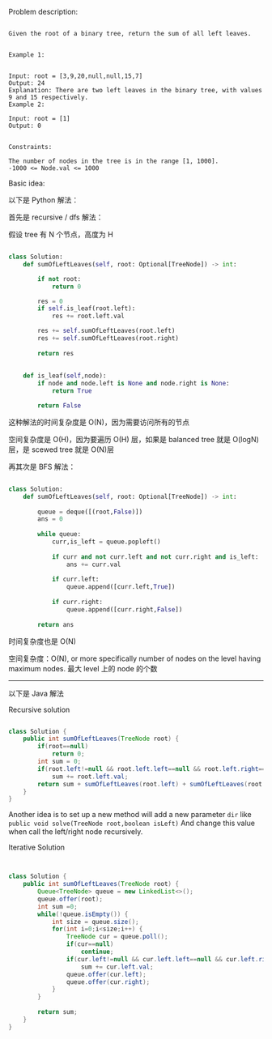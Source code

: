 
Problem description:

```

Given the root of a binary tree, return the sum of all left leaves.
 

Example 1:


Input: root = [3,9,20,null,null,15,7]
Output: 24
Explanation: There are two left leaves in the binary tree, with values 9 and 15 respectively.
Example 2:

Input: root = [1]
Output: 0
 

Constraints:

The number of nodes in the tree is in the range [1, 1000].
-1000 <= Node.val <= 1000

```

Basic idea:

以下是 Python 解法：

首先是 recursive / dfs 解法：

假设 tree 有 N 个节点，高度为 H

```Python

class Solution:
    def sumOfLeftLeaves(self, root: Optional[TreeNode]) -> int:

        if not root:
            return 0

        res = 0
        if self.is_leaf(root.left):
            res += root.left.val

        res += self.sumOfLeftLeaves(root.left)
        res += self.sumOfLeftLeaves(root.right)
        
        return res
    
    
    def is_leaf(self,node):
        if node and node.left is None and node.right is None:
            return True

        return False

```

这种解法的时间复杂度是 O(N)，因为需要访问所有的节点

空间复杂度是 O(H)，因为要遍历 O(H) 层，如果是 balanced tree 就是 O(logN)层，是 scewed tree 就是 O(N)层


再其次是 BFS 解法：

```Python

class Solution:
    def sumOfLeftLeaves(self, root: Optional[TreeNode]) -> int:
        
        queue = deque([(root,False)])
        ans = 0
        
        while queue:
            curr,is_left = queue.popleft()
            
            if curr and not curr.left and not curr.right and is_left:
                ans += curr.val
            
            if curr.left:
                queue.append([curr.left,True])
            
            if curr.right:
                queue.append([curr.right,False])
        
        return ans

```

时间复杂度也是 O(N)

空间复杂度：O(N), or more specifically number of nodes on the level having maximum nodes.
最大 level 上的 node 的个数

---

以下是 Java 解法

Recursive solution

```Java

class Solution {
    public int sumOfLeftLeaves(TreeNode root) {
        if(root==null)
            return 0;
        int sum = 0;
        if(root.left!=null && root.left.left==null && root.left.right==null)
            sum += root.left.val;
        return sum + sumOfLeftLeaves(root.left) + sumOfLeftLeaves(root.right);
    }
}

```

Another idea is to set up a new method will add a new parameter `dir` like `public void solve(TreeNode root,boolean isLeft)`
And change this value when call the left/right node recursively.

Iterative Solution

```Java


class Solution {
    public int sumOfLeftLeaves(TreeNode root) {
        Queue<TreeNode> queue = new LinkedList<>();
        queue.offer(root);
        int sum =0;
        while(!queue.isEmpty()) {
            int size = queue.size();
            for(int i=0;i<size;i++) {
                TreeNode cur = queue.poll();
                if(cur==null)
                    continue;
                if(cur.left!=null && cur.left.left==null && cur.left.right==null)
                    sum += cur.left.val;
                queue.offer(cur.left);
                queue.offer(cur.right);
            }
        }
        
        return sum;
    }
}

```